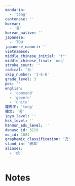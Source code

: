 ```yaml
---
mandarin:
  - 'tǒng'
cantonese: ''
korean:
  - '통'
korean_native: ''
japanese:
  - 'TOU'
japanese_nanori: ''
vietnamese:
middle_chinese_initial: 'tʰ'
middle_chinese_final: 'uoŋ'
stroke_count: ''
radical: '糸'
skip_number: '1-6-6'
grade_level: 3
pos: ''
english:
  - 'command'
  - 'govern'
  - 'unite'
羅馬字: 'tong'
韓文: '통'
joyo_level: ''
hsk_level: ''
hanmun_edu_level: ''
danayo_id: 3219
mc_id: 1084
graphemic_classification: '充'
stand_in: '統率'
aliases:
  - '统'
---
```


# Notes
